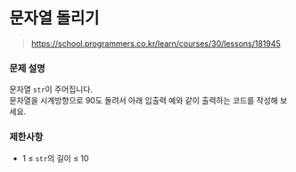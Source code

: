 # 문자열 돌리기

> https://school.programmers.co.kr/learn/courses/30/lessons/181945

### 문제 설명

문자열 `str`이 주어집니다.  
문자열을 시계방향으로 90도 돌려서 아래 입출력 예와 같이 출력하는 코드를 작성해 보세요.

### 제한사항

- 1 ≤ `str`의 길이 ≤ 10
